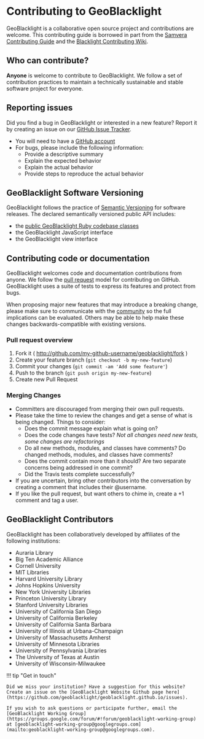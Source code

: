 
# Contributing to GeoBlacklight
GeoBlacklight is a collaborative open source project and contributions are welcome. This contributing guide is borrowed in part from the [Samvera Contributing Guide](https://github.com/samvera/hydra/blob/master/CONTRIBUTING.md) and the [Blacklight Contributing Wiki](https://github.com/projectblacklight/blacklight/wiki/Contributing-to-Blacklight).

## Who can contribute?
**Anyone** is welcome to contribute to GeoBlacklight. We follow a set of contribution practices to maintain a technically sustainable and stable software project for everyone.

## Reporting issues
Did you find a bug in GeoBlacklight or interested in a new feature? Report it by creating an issue on our [GitHub Issue Tracker](https://github.com/geoblacklight/geoblacklight/issues).

 - You will need to have a [GitHub account](https://github.com/signup/free)
 - For bugs, please include the following information:
    - Provide a descriptive summary
    - Explain the expected behavior
    - Explain the actual behavior
    - Provide steps to reproduce the actual behavior

## GeoBlacklight Software Versioning
GeoBlacklight follows the practice of [Semantic Versioning](https://semver.org/) for software releases. The declared semantically versioned public API includes:
 
 - the [public GeoBlacklight Ruby codebase classes](https://www.rubydoc.info/gems/geoblacklight)
 - the GeoBlacklight JavaScript interface
 - the GeoBlacklight view interface

## Contributing code or documentation
GeoBlacklight welcomes code and documentation contributions from anyone. We follow the [pull request](https://help.github.com/articles/using-pull-requests/) model for contributing on GitHub. GeoBlacklight uses a suite of tests to express its features and protect from bugs.

When proposing major new features that may introduce a breaking change, please make sure to communicate with the [community](http://geoblacklight.org/connect) so the full implications can be evaluated. Others may be able to help make these changes backwards-compatible with existing versions.

### Pull request overview
1. Fork it ( http://github.com/my-github-username/geoblacklight/fork )
2. Create your feature branch (`git checkout -b my-new-feature`)
3. Commit your changes (`git commit -am 'Add some feature'`)
4. Push to the branch (`git push origin my-new-feature`)
5. Create new Pull Request

### Merging Changes

- Committers are discouraged from merging their own pull requests.
- Please take the time to review the changes and get a sense of what is being changed. Things to consider:
  - Does the commit message explain what is going on?
  - Does the code changes have tests? _Not all changes need new tests, some changes are refactorings_
  - Do all new methods, modules, and classes have comments? Do changed methods, modules, and classes have comments?
  - Does the commit contain more than it should? Are two separate concerns being addressed in one commit?
  - Did the Travis tests complete successfully?
- If you are uncertain, bring other contributors into the conversation by creating a comment that includes their @username.
- If you like the pull request, but want others to chime in, create a +1 comment and tag a user.

## GeoBlacklight Contributors

GeoBlacklight has been collaboratively developed by affiliates of the following institutions:

* Auraria Library
* Big Ten Academic Alliance
* Cornell University
* MIT Libraries
* Harvard University Library
* Johns Hopkins University
* New York University Libraries
* Princeton University Library
* Stanford University Libraries
* University of California San Diego
* University of California Berkeley
* University of California Santa Barbara
* University of Illinois at Urbana-Champaign
* University of Massachusetts Amherst
* University of Minnesota Libraries
* University of Pennsylvania Libraries
* The University of Texas at Austin
* University of Wisconsin-Milwaukee


!!! tip "Get in touch"

	Did we miss your institution? Have a suggestion for this website? Create an issue on the [GeoBlacklight Website Github page here](https://github.com/geoblacklight/geoblacklight.github.io/issues).
	
	If you wish to ask questions or participate further, email the [GeoBlacklight Working Group](https://groups.google.com/forum/#!forum/geoblacklight-working-group) at [geoblacklight-working-group@googlegroups.com](mailto:geoblacklight-working-group@googlegroups.com).
